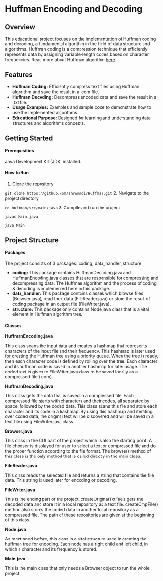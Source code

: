 # Huffman Encoding and Decoding

## Overview

This educational project focuses on the implementation of Huffman coding and decoding, a fundamental algorithm in the 
field of data structure and algorithms. Huffman coding is a compression technique that efficiently represents data by 
assigning variable-length codes based on character frequencies. Read more about Huffman algorithm [here](https://www.geeksforgeeks.org/huffman-coding-greedy-algo-3/).

## Features
* **Huffman Coding:** Efficiently compress text files using Huffman algorithm and save the result in a .com file.
* **Huffman Decoding:** Decompress encoded data and save the result in a .txt file.
* **Usage Examples:** Examples and sample code to demonstrate how to use the implemented algorithms.
* **Educational Purpose:** Designed for learning and understanding data structures and algorithms concepts.

## Getting Started

#### Prerequisities
Java Development Kit (JDK) installed.
#### How to Run
1. Clone the repository

`git clone https://github.com/zhrwmmdi/Huffman.git`
2. Navigate to the project directory

`cd huffman/src/main/java`
3. Compile and run the project

`javac Main.java`

`java Main`

## Project Structure
#### Packages
The project consists of 3 packages: coding, data_handler, structure
* **coding:** This package contains HuffmanDecoding.java and HuffmanEncoding.java classes that are responsible for compressing 
and decompressing data. The Huffman algorithm and the process of coding & decoding is implemented here in this package.
* **data_handler:** This package contains classes which browse files (Browser.java), read their data (FileReader.java)
or store the result of coding package in an output file (FileWriter.java).
* **structure:** This package only contains Node.java class that is a vital element in Huffman algorithm tree.
#### Classes
**HuffmanEncoding.java**

This class scans the input data and creates a hashmap that represents characters of the input file and their frequency.
This hashmap is later used for creating the Huffman tree using a priority queue. When the tree is ready, then each character
code is defined by rolling over the tree. Each character and its huffman code is saved in another hashmap for later usage.
The coded text is given to FileWriter.java class to be saved locally as a compressed file (.com).

**HuffmanDecoding.java**

This class gets the data that is saved in a compressed file. Each compressed file starts with characters and their codes,
all separated by space, followed by the coded data. This class scans this file and store each character and its code in 
a hashmap. By using this hashmap and iterating over coded data, the original text will be discovered and will be saved 
in a text file using FileWriter.java class.

**Browser.java**

This class in the GUI part of the project which is also the starting point. A file chooser is displayed for user to 
select a text or compressed file and do the proper function according to the file format. The browse() method of this
class is the only method that is called directly in the main class.

**FileReader.java**

This class reads the selected file and returns a string that contains the file data. This string is used later for encoding
or decoding.

**FileWriter.java**

This is the ending part of the project. createOriginalTxtFile() gets the decoded data and store it in a local repository
as a text file. createCmpFile() method also stores the coded data in another local repository as a compressed file. The 
path of these repositories are given at the beginning of this class.

**Node.java** 

As mentioned before, this class is a vital structure used in creating the huffman tree for encoding. Each node has a right
child and left child, in which a character and its frequency is stored.

**Main.java**

This is the main class that only needs a Browser object to run the whole project.


